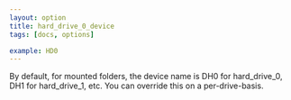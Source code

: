 ```yaml
---
layout: option
title: hard_drive_0_device
tags: [docs, options]

example: HD0
---
```


By default, for mounted folders, the device name is DH0 for hard_drive_0,
DH1 for hard_drive_1, etc. You can override this on a per-drive-basis.

